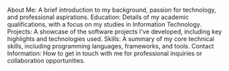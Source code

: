 About Me: A brief introduction to my background, passion for technology, and professional aspirations.
Education: Details of my academic qualifications, with a focus on my studies in Information Technology.
Projects: A showcase of the software projects I’ve developed, including key highlights and technologies used.
Skills: A summary of my core technical skills, including programming languages, frameworks, and tools.
Contact Information: How to get in touch with me for professional inquiries or collaboration opportunities.
